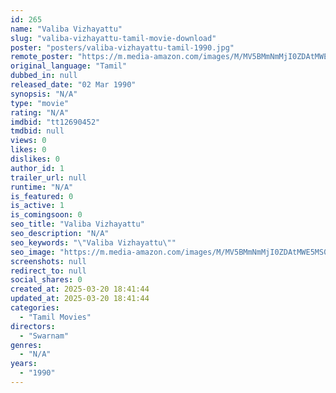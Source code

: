 ```yaml
---
id: 265
name: "Valiba Vizhayattu"
slug: "valiba-vizhayattu-tamil-movie-download"
poster: "posters/valiba-vizhayattu-tamil-1990.jpg"
remote_poster: "https://m.media-amazon.com/images/M/MV5BMmNmMjI0ZDAtMWE5MS00YWY3LTlmMDctN2Q1ZWU0NTJmZWZhXkEyXkFqcGdeQXVyMzYxOTQ3MDg@._V1_SX300.jpg"
original_language: "Tamil"
dubbed_in: null
released_date: "02 Mar 1990"
synopsis: "N/A"
type: "movie"
rating: "N/A"
imdbid: "tt12690452"
tmdbid: null
views: 0
likes: 0
dislikes: 0
author_id: 1
trailer_url: null
runtime: "N/A"
is_featured: 0
is_active: 1
is_comingsoon: 0
seo_title: "Valiba Vizhayattu"
seo_description: "N/A"
seo_keywords: "\"Valiba Vizhayattu\""
seo_image: "https://m.media-amazon.com/images/M/MV5BMmNmMjI0ZDAtMWE5MS00YWY3LTlmMDctN2Q1ZWU0NTJmZWZhXkEyXkFqcGdeQXVyMzYxOTQ3MDg@._V1_SX300.jpg"
screenshots: null
redirect_to: null
social_shares: 0
created_at: 2025-03-20 18:41:44
updated_at: 2025-03-20 18:41:44
categories:
  - "Tamil Movies"
directors:
  - "Swarnam"
genres:
  - "N/A"
years:
  - "1990"
---
```

